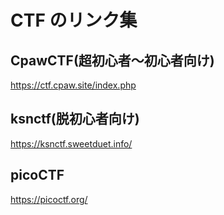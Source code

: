 # CTF のリンク集

## CpawCTF(超初心者〜初心者向け)

https://ctf.cpaw.site/index.php

## ksnctf(脱初心者向け)

https://ksnctf.sweetduet.info/

## picoCTF

https://picoctf.org/
